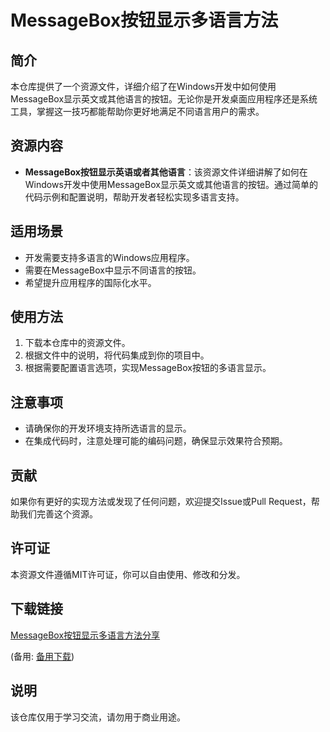 # MessageBox按钮显示多语言方法

## 简介

本仓库提供了一个资源文件，详细介绍了在Windows开发中如何使用MessageBox显示英文或其他语言的按钮。无论你是开发桌面应用程序还是系统工具，掌握这一技巧都能帮助你更好地满足不同语言用户的需求。

## 资源内容

- **MessageBox按钮显示英语或者其他语言**：该资源文件详细讲解了如何在Windows开发中使用MessageBox显示英文或其他语言的按钮。通过简单的代码示例和配置说明，帮助开发者轻松实现多语言支持。

## 适用场景

- 开发需要支持多语言的Windows应用程序。
- 需要在MessageBox中显示不同语言的按钮。
- 希望提升应用程序的国际化水平。

## 使用方法

1. 下载本仓库中的资源文件。
2. 根据文件中的说明，将代码集成到你的项目中。
3. 根据需要配置语言选项，实现MessageBox按钮的多语言显示。

## 注意事项

- 请确保你的开发环境支持所选语言的显示。
- 在集成代码时，注意处理可能的编码问题，确保显示效果符合预期。

## 贡献

如果你有更好的实现方法或发现了任何问题，欢迎提交Issue或Pull Request，帮助我们完善这个资源。

## 许可证

本资源文件遵循MIT许可证，你可以自由使用、修改和分发。

## 下载链接
[MessageBox按钮显示多语言方法分享](https://pan.quark.cn/s/766479182281) 

(备用: [备用下载](https://pan.baidu.com/s/15i2NnqFPdVt9kG9yzf99cw?pwd=cmq6))

## 说明

该仓库仅用于学习交流，请勿用于商业用途。
